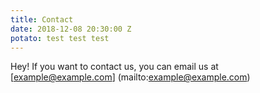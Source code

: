 ```yaml
---
title: Contact
date: 2018-12-08 20:30:00 Z
potato: test test test
---
```


Hey! If you want to contact us, you can email us at [example@example.com]
(mailto:example@example.com)